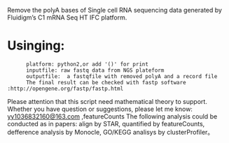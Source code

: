  Remove the polyA bases  of Single cell RNA sequencing data generated by Fluidigm’s C1  mRNA Seq HT IFC platform.
# Usinging:
          platform: python2,or add '()' for print 
          inputfile: raw fastq data from NGS plateform
          outputfile:  a fastqfile with removed polyA and a record file
          The final result can be checked with fastp software :http://opengene.org/fastp/fastp.html          
 Please attention that this script need mathematical theory to support.
 Whether you have question or suggestions, please let me know: yy1036832160@163.com ,featureCounts
 The following analysis could be conducted as in papers: align by STAR, quantified by featureCounts, defference analysis by Monocle, GO/KEGG analisys by clusterProfiler。 
